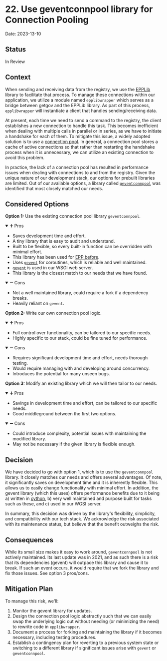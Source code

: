 # 22. Use geventconnpool library for Connection Pooling

Date: 2023-13-10

## Status

In Review

## Context

When sending and receiving data from the registry, we use the [EPPLib](https://github.com/cisagov/epplib) library to facilitate that process. To manage these connections within our application, we utilize a module named `epplibwrapper` which serves as a bridge between getgov and the EPPLib library. As part of this process, `epplibwrapper` will instantiate a client that handles sending/receiving data.

At present, each time we need to send a command to the registry, the client establishes a new connection to handle this task. This becomes inefficient when dealing with multiple calls in parallel or in series, as we have to initiate a handshake for each of them. To mitigate this issue, a widely adopted solution is to use a [connection pool](https://en.wikipedia.org/wiki/Connection_pool). In general, a connection pool stores a cache of active connections so that rather than restarting the handshake process when it is unnecessary, we can utilize an existing connection to avoid this problem. 

In practice, the lack of a connection pool has resulted in performance issues when dealing with connections to and from the registry. Given the unique nature of our development stack, our options for prebuilt libraries are limited. Out of our available options, a library called [`geventconnpool`](https://github.com/rasky/geventconnpool) was identified that most closely matched our needs. 

## Considered Options

**Option 1:** Use the existing connection pool library `geventconnpool`.
<details open>
<summary>➕ Pros</summary>

- Saves development time and effort. 
- A tiny library that is easy to audit and understand.
- Built to be flexible, so every built-in function can be overridden with minimal effort.
- This library has been used for [EPP before](https://github.com/rasky/geventconnpool/issues/9).
- Uses [`gevent`](http://www.gevent.org/) for coroutines, which is reliable and well maintained.
- [`gevent`](http://www.gevent.org/) is used in our WSGI web server.  
- This library is the closest match to our needs that we have found.

</details>
<details open>
<summary>➖ Cons</summary>

- Not a well maintained library, could require a fork if a dependency breaks.
- Heavily reliant on `gevent`.

</details>

**Option 2:** Write our own connection pool logic.
<details open>
<summary>➕ Pros</summary>

- Full control over functionality, can be tailored to our specific needs.
- Highly specific to our stack, could be fine tuned for performance.

</details>
<details open>
<summary>➖ Cons</summary>

- Requires significant development time and effort, needs thorough testing.
- Would require managing with and developing around concurrency.
- Introduces the potential for many unseen bugs.

</details>

**Option 3:** Modify an existing library which we will then tailor to our needs.
<details open>
<summary>➕ Pros</summary>

- Savings in development time and effort, can be tailored to our specific needs.
- Good middleground between the first two options.

</details>
<details open>
<summary>➖ Cons</summary>

- Could introduce complexity, potential issues with maintaining the modified library.
- May not be necessary if the given library is flexible enough. 

</details>

## Decision

We have decided to go with option 1, which is to use the `geventconnpool` library. It closely matches our needs and offers several advantages. Of note, it significantly saves on development time and it is inherently flexible. This allows us to easily change functionality with minimal effort. In addition, the gevent library (which this uses) offers performance benefits due to it being a) written in [cython](https://cython.org/), b) very well maintained and purpose built for tasks such as these, and c) used in our WGSI server. 

In summary, this decision was driven by the library's flexibility, simplicity, and compatibility with our tech stack. We acknowledge the risk associated with its maintenance status, but believe that the benefit outweighs the risk. 

## Consequences

While its small size makes it easy to work around, `geventconnpool` is not actively maintained. Its last update was in 2021, and as such there is a risk that its dependencies (gevent) will outpace this library and cause it to break. If such an event occurs, it would require that we fork the library and fix those issues. See option 3 pros/cons.

## Mitigation Plan
To manage this risk, we'll:

1. Monitor the gevent library for updates.
2. Design the connection pool logic abstractly such that we can easily swap the underlying logic out without needing (or minimizing the need) to rewrite code in `epplibwrapper`.
3. Document a process for forking and maintaining the library if it becomes necessary, including testing procedures.
4. Establish a contingency plan for reverting to a previous system state or switching to a different library if significant issues arise with `gevent` or `geventconnpool`.